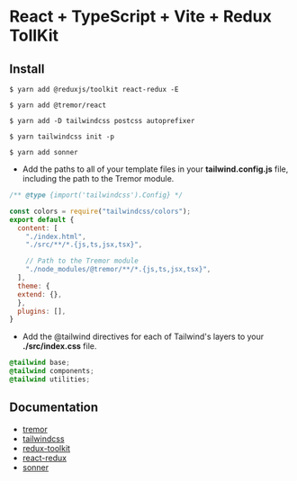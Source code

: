 # React + TypeScript + Vite + Redux TollKit

## Install

```
$ yarn add @reduxjs/toolkit react-redux -E

$ yarn add @tremor/react

$ yarn add -D tailwindcss postcss autoprefixer 

$ yarn tailwindcss init -p

$ yarn add sonner
```
- Add the paths to all of your template files in your **tailwind.config.js** file, including the path to the Tremor module. 

``` js
/** @type {import('tailwindcss').Config} */

const colors = require("tailwindcss/colors");
export default {
  content: [
    "./index.html",
    "./src/**/*.{js,ts,jsx,tsx}",

    // Path to the Tremor module
    "./node_modules/@tremor/**/*.{js,ts,jsx,tsx}",
  ],
  theme: {
  extend: {},
  },
  plugins: [],
}
```

- Add the @tailwind directives for each of Tailwind's layers to your **./src/index.css** file.

``` css
@tailwind base;
@tailwind components;
@tailwind utilities;
```

## Documentation

- [tremor](https://www.tremor.so/docs/getting-started/installation)
- [tailwindcss](https://tailwindcss.com/docs/installation)
- [redux-toolkit](https://redux-toolkit.js.org/introduction/getting-started)
- [react-redux](https://es.redux.js.org/docs/introduccion/)
- [sonner](https://sonner.emilkowal.ski/)
